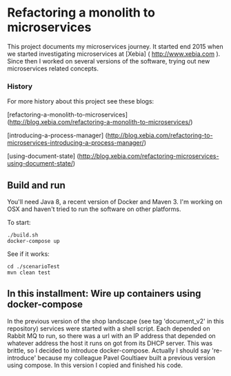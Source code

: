 # Refactoring a monolith to microservices

This project documents my microservices journey. It started end 2015 when we started investigating microservices
at [Xebia] ( http://www.xebia.com ). Since then I worked on several versions of the software, trying out new 
microservices related concepts. 

### History

For more history about this project see these blogs:

[refactoring-a-monolith-to-microservices] (http://blog.xebia.com/refactoring-a-monolith-to-microservices/)

[introducing-a-process-manager] (http://blog.xebia.com/refactoring-to-microservices-introducing-a-process-manager/)

[using-document-state] (http://blog.xebia.com/refactoring-microservices-using-document-state/)

## Build and run

You'll need Java 8, a recent version of Docker and Maven 3. I'm working on OSX and haven't tried to run the software
on other platforms. 

To start:

```
./build.sh
docker-compose up
```

See if it works:

```
cd ./scenarioTest
mvn clean test
```

## In this installment: Wire up containers using docker-compose

In the previous version of the shop landscape (see tag 'document_v2' in this repository) services were
started with a shell script. Each depended on Rabbit MQ to run, so there was a url with an IP address that
depended on whatever address the host it runs on got from its DHCP server. This was brittle, so I
decided to introduce docker-compose. Actually I should say 're-introduce' because my colleague 
Pavel Goultiaev built a previous version using compose. In this version I copied and finished his code.  

